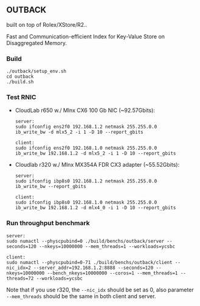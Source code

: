 ## OUTBACK
built on top of Rolex/XStore/R2..

Fast and Communication-efficient Index for Key-Value Store on Disaggregated Memory.

### Build
```
./outback/setup_env.sh
cd outback
./build.sh
```

### Test RNIC
* CloudLab r650 w./ Mlnx CX6 100 Gb NIC (~92.57Gbits):
    ```
    server:
    sudo ifconfig ens2f0 192.168.1.2 netmask 255.255.0.0
    ib_write_bw -d mlx5_2 -i 1 -D 10 --report_gbits
    ```
    ```
    client:
    sudo ifconfig ens2f0 192.168.1.0 netmask 255.255.0.0
    ib_write_bw 192.168.1.2 -d mlx5_2 -i 1 -D 10 --report_gbits
    ```
* Cloudlab r320 w./ Mlnx MX354A FDR CX3 adapter (~55.52Gbits):
    ```
    server:
    sudo ifconfig ibp8s0 192.168.1.2 netmask 255.255.0.0
    ib_write_bw --report_gbits
    ```
    ```
    client:
    sudo ifconfig ibp8s0 192.168.1.0 netmask 255.255.0.0
    ib_write_bw 192.168.1.2 -d mlx4_0 -i 1 -D 10 --report_gbits
    ```

### Run throughput benchmark
```
server:
sudo numactl --physcpubind=0 ./build/benchs/outback/server --seconds=120 --nkeys=10000000 --mem_threads=1 --workloads=ycsbc

```
``` 
client:
sudo numactl --physcpubind=0-71 ./build/benchs/outback/client --nic_idx=2 --server_addr=192.168.1.2:8888 --seconds=120 --nkeys=10000000 --bench_nkeys=10000000 --coros=1 --mem_threads=1 --threads=72 --workloads=ycsbc
```
Note that if you use r320, the ```--nic_idx``` should be set as 0, also parameter ```--mem_threads``` should be the same in both client and server. 
